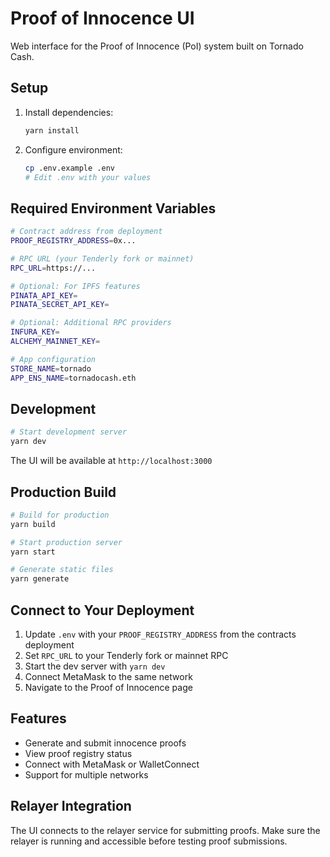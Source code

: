 # Proof of Innocence UI

Web interface for the Proof of Innocence (PoI) system built on Tornado Cash.

## Setup

1. Install dependencies:
   ```bash
   yarn install
   ```

2. Configure environment:
   ```bash
   cp .env.example .env
   # Edit .env with your values
   ```

## Required Environment Variables

```bash
# Contract address from deployment
PROOF_REGISTRY_ADDRESS=0x...

# RPC URL (your Tenderly fork or mainnet)
RPC_URL=https://...

# Optional: For IPFS features
PINATA_API_KEY=
PINATA_SECRET_API_KEY=

# Optional: Additional RPC providers
INFURA_KEY=
ALCHEMY_MAINNET_KEY=

# App configuration
STORE_NAME=tornado
APP_ENS_NAME=tornadocash.eth
```

## Development

```bash
# Start development server
yarn dev
```

The UI will be available at `http://localhost:3000`

## Production Build

```bash
# Build for production
yarn build

# Start production server
yarn start

# Generate static files
yarn generate
```

## Connect to Your Deployment

1. Update `.env` with your `PROOF_REGISTRY_ADDRESS` from the contracts deployment
2. Set `RPC_URL` to your Tenderly fork or mainnet RPC
3. Start the dev server with `yarn dev`
4. Connect MetaMask to the same network
5. Navigate to the Proof of Innocence page

## Features

- Generate and submit innocence proofs
- View proof registry status
- Connect with MetaMask or WalletConnect
- Support for multiple networks

## Relayer Integration

The UI connects to the relayer service for submitting proofs. Make sure the relayer is running and accessible before testing proof submissions.